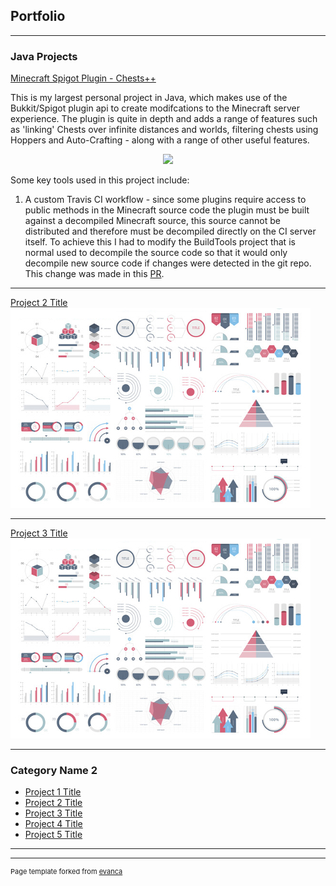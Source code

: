 ## Portfolio

---

### Java Projects 

[Minecraft Spigot Plugin - Chests++](https://github.com/JamesPeters98/ChestsPlusPlus)

This is my largest personal project in Java, which makes use of the Bukkit/Spigot plugin api to create modifcations to the Minecraft server experience. The plugin is quite in depth and adds a range of features such as 'linking' Chests over infinite distances and worlds, filtering chests using Hoppers and Auto-Crafting - along with a range of other useful features.

<p align="center">
<img src="https://camo.githubusercontent.com/3ca42289c124bad4db92f273e1c057ff65ee247e/68747470733a2f2f692e696d6775722e636f6d2f543143713674382e706e67"/>
</p>

Some key tools used in this project include:

1. A custom Travis CI workflow - since some plugins require access to public methods in the Minecraft source code the plugin must be built against a decompiled Minecraft source, this source cannot be distributed and therefore must be decompiled directly on the CI server itself. To achieve this I had to modify the BuildTools project that is normal used to decompile the source code so that it would only decompile new source code if changes were detected in the git repo. This change was made in this [PR](https://hub.spigotmc.org/stash/projects/SPIGOT/repos/buildtools/commits/19d26b6581b57fdb0b75577c32fd525c4371860e).



---
[Project 2 Title](/pdf/sample_presentation.pdf)
<img src="images/dummy_thumbnail.jpg?raw=true"/>

---
[Project 3 Title](http://example.com/)
<img src="images/dummy_thumbnail.jpg?raw=true"/>

---

### Category Name 2

- [Project 1 Title](http://example.com/)
- [Project 2 Title](http://example.com/)
- [Project 3 Title](http://example.com/)
- [Project 4 Title](http://example.com/)
- [Project 5 Title](http://example.com/)

---




---
<p style="font-size:11px">Page template forked from <a href="https://github.com/evanca/quick-portfolio">evanca</a></p>
<!-- Remove above link if you don't want to attibute -->
